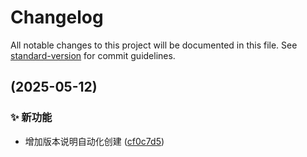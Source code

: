 # Changelog

All notable changes to this project will be documented in this file. See [standard-version](https://github.com/conventional-changelog/standard-version) for commit guidelines.

## [](https://github.com/skydroplet/mindcomplete/compare/v0.0.3...v) (2025-05-12)


### ✨ 新功能

* 增加版本说明自动化创建 ([cf0c7d5](https://github.com/skydroplet/mindcomplete/commit/cf0c7d52bc0a27fd13af59927c13261374fe9ee6))
